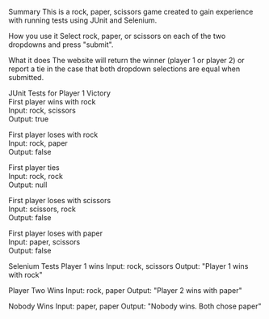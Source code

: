 Summary
This is a rock, paper, scissors game created to gain experience with running tests using JUnit and Selenium.

How you use it
Select rock, paper, or scissors on each of the two dropdowns and press "submit".

What it does
The website will return the winner (player 1 or player 2) or report a tie in the case that both dropdown selections are equal when submitted.

JUnit Tests for Player 1 Victory  
First player wins with rock  
  Input: rock, scissors  
  Output: true  

First player loses with rock  
  Input: rock, paper  
  Output: false  

First player ties  
  Input: rock, rock  
  Output: null  

First player loses with scissors  
  Input: scissors, rock  
  Output: false  

First player loses with paper  
  Input: paper, scissors  
  Output: false  


Selenium Tests
Player 1 wins
  Input: rock, scissors
  Output: "Player 1 wins with rock"

Player Two Wins
  Input: rock, paper
  Output: "Player 2 wins with paper"

Nobody Wins
  Input: paper, paper
  Output: "Nobody wins. Both chose paper"

